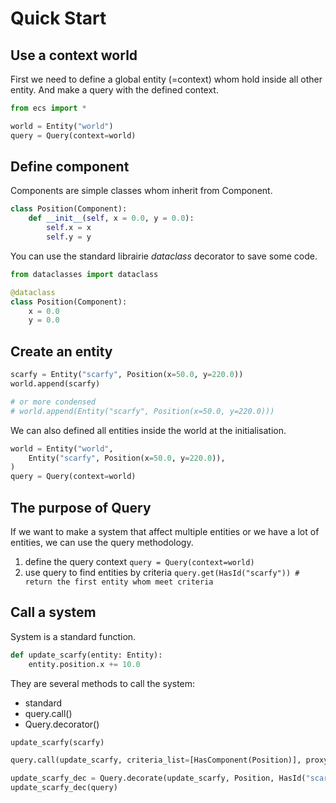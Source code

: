 # Quick Start
## Use a context world
First we need to define a global entity (=context) whom hold inside all other entity.
And make a query with the defined context.
```python
from ecs import *

world = Entity("world")
query = Query(context=world)
```

## Define component
Components are simple classes whom inherit from Component.

```python
class Position(Component):
    def __init__(self, x = 0.0, y = 0.0):
        self.x = x
        self.y = y
```

You can use the standard librairie *dataclass* decorator to save some code.
```python
from dataclasses import dataclass

@dataclass
class Position(Component):
    x = 0.0
    y = 0.0
```

## Create an entity
```python
scarfy = Entity("scarfy", Position(x=50.0, y=220.0))
world.append(scarfy)

# or more condensed
# world.append(Entity("scarfy", Position(x=50.0, y=220.0)))
```

We can also defined all entities inside the world at the initialisation.
```python
world = Entity("world",
    Entity("scarfy", Position(x=50.0, y=220.0)),
)
query = Query(context=world)
```

## The purpose of Query
If we want to make a system that affect multiple entities or we have a lot of entities,
we can use the query methodology.

1. define the query context ```query = Query(context=world)```
2. use query to find entities by criteria ```query.get(HasId("scarfy")) # return the first entity whom meet criteria```

## Call a system
System is a standard function.
```python
def update_scarfy(entity: Entity):
    entity.position.x += 10.0
```

They are several methods to call the system:
- standard
- query.call()
- Query.decorator()


```python
update_scarfy(scarfy)

query.call(update_scarfy, criteria_list=[HasComponent(Position)], proxy_components=[Position])()

update_scarfy_dec = Query.decorate(update_scarfy, Position, HasId("scarfy"))
update_scarfy_dec(query)
```

